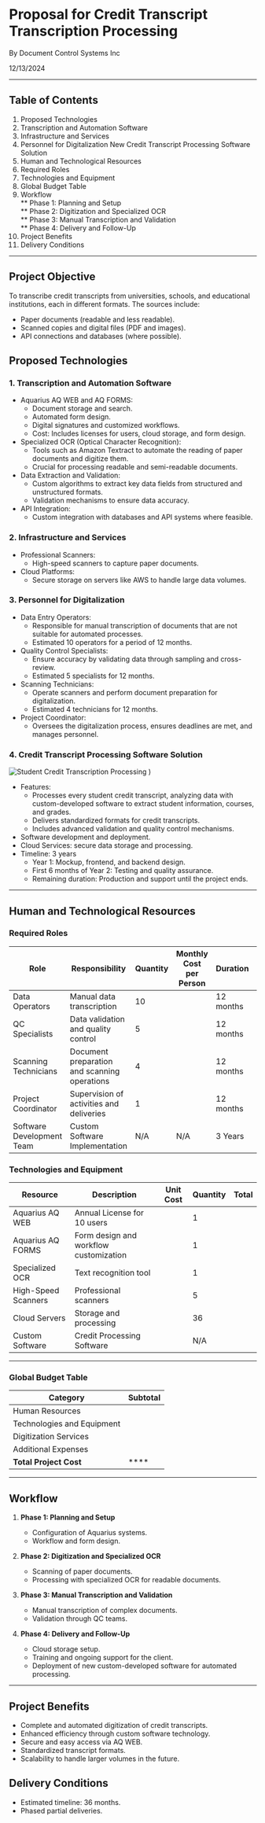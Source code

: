 # **Proposal for Credit Transcript Transcription Processing**

By Document Control Systems Inc

12/13/2024

---

## **Table of Contents**

1. Proposed Technologies
2. Transcription and Automation Software  
3. Infrastructure and Services  
4. Personnel for Digitalization   New Credit Transcript Processing Software Solution 
5. Human and Technological Resources  
6. Required Roles  
7. Technologies and Equipment  
8. Global Budget Table  
9. Workflow  
** Phase 1: Planning and Setup  
** Phase 2: Digitization and Specialized OCR  
** Phase 3: Manual Transcription and Validation  
** Phase 4: Delivery and Follow-Up  
10. Project Benefits  
11. Delivery Conditions

---

## **Project Objective**

To transcribe credit transcripts from universities, schools, and educational institutions, each in different formats. The sources include:

- Paper documents (readable and less readable).
- Scanned copies and digital files (PDF and images).
- API connections and databases (where possible).

## Proposed Technologies

### 1. Transcription and Automation Software
   - Aquarius AQ WEB and AQ FORMS:
     - Document storage and search.
     - Automated form design.
     - Digital signatures and customized workflows.
     - Cost: Includes licenses for users, cloud storage, and form design.
   - Specialized OCR (Optical Character Recognition):
     - Tools such as Amazon Textract to automate the reading of paper documents and digitize them.
     - Crucial for processing readable and semi-readable documents.
   - Data Extraction and Validation:
     - Custom algorithms to extract key data fields from structured and unstructured formats.
     - Validation mechanisms to ensure data accuracy.
   - API Integration:
     - Custom integration with databases and API systems where feasible.

### 2. Infrastructure and Services
   - Professional Scanners:
     - High-speed scanners to capture paper documents.
   - Cloud Platforms:
     - Secure storage on servers like AWS to handle large data volumes.

### 3. Personnel for Digitalization
   - Data Entry Operators:
     - Responsible for manual transcription of documents that are not suitable for automated processes.
     - Estimated 10 operators for a period of 12 months.
   - Quality Control Specialists:
     - Ensure accuracy by validating data through sampling and cross-review.
     - Estimated 5 specialists for 12 months.
   - Scanning Technicians:
     - Operate scanners and perform document preparation for digitalization.
     - Estimated 4 technicians for 12 months.
   - Project Coordinator:
     - Oversees the digitalization process, ensures deadlines are met, and manages personnel.

### 4. Credit Transcript Processing Software Solution

![Student Credit Transcription Processing](https://github.com/user-attachments/assets/d8764ccf-4e1f-4f60-89a8-814dd7f79670)
)

   - Features:
     - Processes every student credit transcript, analyzing data with custom-developed software to extract student information, courses, and grades.
     - Delivers standardized formats for credit transcripts.
     - Includes advanced validation and quality control mechanisms.
   - Software development and deployment.
   - Cloud Services: secure data storage and processing.
   - Timeline: 3 years
     - Year 1: Mockup, frontend, and backend design.
     - First 6 months of Year 2: Testing and quality assurance.
     - Remaining duration: Production and support until the project ends.

---

## Human and Technological Resources

### Required Roles

| Role               | Responsibility                      | Quantity | Monthly Cost per Person | Duration     | Total        |
|--------------------|--------------------------------------|----------|-------------------------|--------------|--------------|
| Data Operators     | Manual data transcription           | 10       |                   | 12 months    |      |
| QC Specialists     | Data validation and quality control | 5        |                   | 12 months    |      |
| Scanning Technicians | Document preparation and scanning operations | 4 |  | 12 months |  |
| Project Coordinator | Supervision of activities and deliveries | 1 |  | 12 months |  |
| Software Development Team | Custom Software Implementation | N/A | N/A | 3 Years |  |

### Technologies and Equipment

| Resource               | Description                     | Unit Cost | Quantity | Total       |
|------------------------|---------------------------------|-----------|----------|-------------|
| Aquarius AQ WEB        | Annual License for 10 users    |     | 1        |       |
| Aquarius AQ FORMS      | Form design and workflow customization |  | 1 |  |
| Specialized OCR        | Text recognition tool          |    | 1        |     |
| High-Speed Scanners    | Professional scanners          |    | 5        |      |
| Cloud Servers          | Storage and processing         | | 36       |      |
| Custom Software        | Credit Processing Software     |   | N/A      |     |

---

### Global Budget Table

| Category             | Subtotal         |
|----------------------|------------------|
| Human Resources      |         |
| Technologies and Equipment |  |
| Digitization Services |          |
| Additional Expenses  |        |
| **Total Project Cost** | **** |

---

## Workflow

1. **Phase 1: Planning and Setup**
   - Configuration of Aquarius systems.
   - Workflow and form design.

2. **Phase 2: Digitization and Specialized OCR**
   - Scanning of paper documents.
   - Processing with specialized OCR for readable documents.

3. **Phase 3: Manual Transcription and Validation**
   - Manual transcription of complex documents.
   - Validation through QC teams.

4. **Phase 4: Delivery and Follow-Up**
   - Cloud storage setup.
   - Training and ongoing support for the client.
   - Deployment of new custom-developed software for automated processing.

---

## **Project Benefits**

- Complete and automated digitization of credit transcripts.
- Enhanced efficiency through custom software technology.
- Secure and easy access via AQ WEB.
- Standardized transcript formats.
- Scalability to handle larger volumes in the future.

## **Delivery Conditions**

- Estimated timeline: 36 months.
- Phased partial deliveries.



